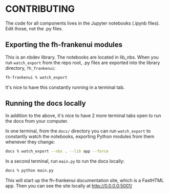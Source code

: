 # CONTRIBUTING

The code for all components lives in the Jupyter notebooks (.ipynb files). 
Edit those, not the .py files.

## Exporting the fh-frankenui modules

This is an nbdev library. The notebooks are located in lib_nbs.
When you run `watch_export` from the repo root, .py files are exported
into the library directory, `fh_frankenui`:

```bash
fh-frankenui % watch_export
```

It's nice to have this constantly running in a terminal tab.

## Running the docs locally

In addition to the above, it's nice to have 2 more terminal tabs open to run the
docs from your computer.

In one terminal, from the `docs/` directory you can run `watch_export` to constantly 
watch the notebooks, exporting Python modules from them whenever they change:

```bash
docs % watch_export --nbs . --lib app --force
```

In a second terminal, run `main.py` to run the docs locally:

```bash
docs % python main.py
```

This will start up the fh-frankenui documentation site, which is a FastHTML app.
Then you can see the site locally at http://0.0.0.0:5001/
